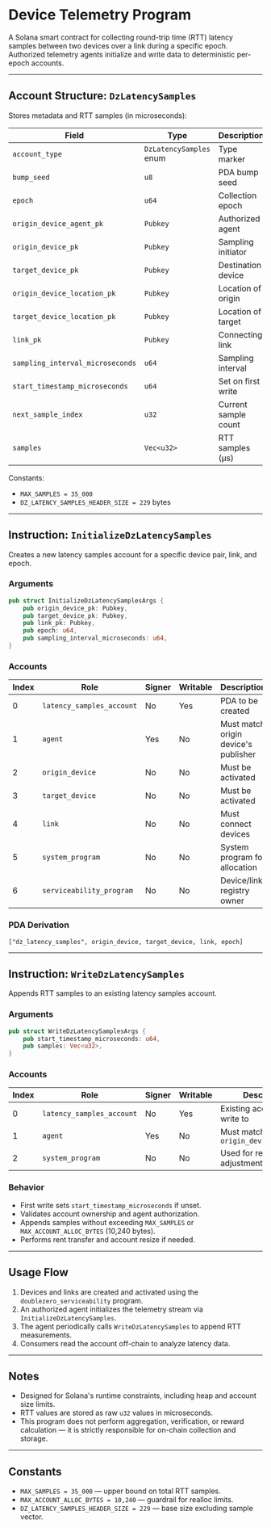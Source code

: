 # Device Telemetry Program

A Solana smart contract for collecting round-trip time (RTT) latency samples between two devices over a link during a specific epoch. Authorized telemetry agents initialize and write data to deterministic per-epoch accounts.

---

## Account Structure: `DzLatencySamples`

Stores metadata and RTT samples (in microseconds):

| Field | Type | Description |
| --- | --- | --- |
| `account_type` | `DzLatencySamples` enum | Type marker |
| `bump_seed` | `u8` | PDA bump seed |
| `epoch` | `u64` | Collection epoch |
| `origin_device_agent_pk` | `Pubkey` | Authorized agent |
| `origin_device_pk` | `Pubkey` | Sampling initiator |
| `target_device_pk` | `Pubkey` | Destination device |
| `origin_device_location_pk` | `Pubkey` | Location of origin |
| `target_device_location_pk` | `Pubkey` | Location of target |
| `link_pk` | `Pubkey` | Connecting link |
| `sampling_interval_microseconds` | `u64` | Sampling interval |
| `start_timestamp_microseconds` | `u64` | Set on first write |
| `next_sample_index` | `u32` | Current sample count |
| `samples` | `Vec<u32>` | RTT samples (µs) |

Constants:

- `MAX_SAMPLES = 35_000`
- `DZ_LATENCY_SAMPLES_HEADER_SIZE = 229` bytes

---

## Instruction: `InitializeDzLatencySamples`

Creates a new latency samples account for a specific device pair, link, and epoch.

### Arguments

```rust
pub struct InitializeDzLatencySamplesArgs {
    pub origin_device_pk: Pubkey,
    pub target_device_pk: Pubkey,
    pub link_pk: Pubkey,
    pub epoch: u64,
    pub sampling_interval_microseconds: u64,
}
```

### Accounts

| Index | Role | Signer | Writable | Description |
| --- | --- | --- | --- | --- |
| 0 | `latency_samples_account` | No | Yes | PDA to be created |
| 1 | `agent` | Yes | No | Must match origin device's publisher |
| 2 | `origin_device` | No | No | Must be activated |
| 3 | `target_device` | No | No | Must be activated |
| 4 | `link` | No | No | Must connect devices |
| 5 | `system_program` | No | No | System program for allocation |
| 6 | `serviceability_program` | No | No | Device/link registry owner |

### PDA Derivation

```
["dz_latency_samples", origin_device, target_device, link, epoch]
```

---

## Instruction: `WriteDzLatencySamples`

Appends RTT samples to an existing latency samples account.

### Arguments

```rust
pub struct WriteDzLatencySamplesArgs {
    pub start_timestamp_microseconds: u64,
    pub samples: Vec<u32>,
}
```

### Accounts

| Index | Role | Signer | Writable | Description |
| --- | --- | --- | --- | --- |
| 0 | `latency_samples_account` | No | Yes | Existing account to write to |
| 1 | `agent` | Yes | No | Must match `origin_device_agent_pk` |
| 2 | `system_program` | No | No | Used for rent adjustment if resizing |

### Behavior

- First write sets `start_timestamp_microseconds` if unset.
- Validates account ownership and agent authorization.
- Appends samples without exceeding `MAX_SAMPLES` or `MAX_ACCOUNT_ALLOC_BYTES` (10,240 bytes).
- Performs rent transfer and account resize if needed.

---

## Usage Flow

1. Devices and links are created and activated using the `doublezero_serviceability` program.
2. An authorized agent initializes the telemetry stream via `InitializeDzLatencySamples`.
3. The agent periodically calls `WriteDzLatencySamples` to append RTT measurements.
4. Consumers read the account off-chain to analyze latency data.

---

## Notes

- Designed for Solana's runtime constraints, including heap and account size limits.
- RTT values are stored as raw `u32` values in microseconds.
- This program does not perform aggregation, verification, or reward calculation — it is strictly responsible for on-chain collection and storage.

---

## Constants

- `MAX_SAMPLES = 35_000` — upper bound on total RTT samples.
- `MAX_ACCOUNT_ALLOC_BYTES = 10,240` — guardrail for realloc limits.
- `DZ_LATENCY_SAMPLES_HEADER_SIZE = 229` — base size excluding sample vector.
